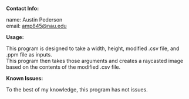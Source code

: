 **Contact Info:**

  name: Austin Pederson  
  email: amp845@nau.edu  

**Usage:**

  This program is designed to take a width, height, modified .csv file, and .ppm file as inputs.  
  This program then takes those arguments and creates a raycasted image based on the contents of the modified .csv file.  

**Known Issues:**

  To the best of my knowledge, this program has not issues.  
